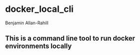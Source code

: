 # docker_local_cli
Benjamin Allan-Rahill

## This is a command line tool to run docker environments locally 

